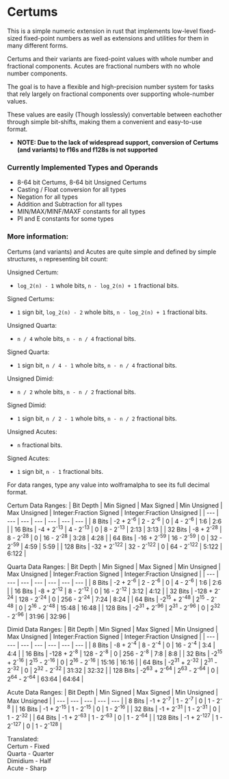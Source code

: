 # Certums

This is a simple numeric extension in rust that implements low-level fixed-sized fixed-point numbers
as well as extensions and utilities for them in many different forms.

Certums and their variants are fixed-point values with whole number and fractional components.
Acutes are fractional numbers with no whole number components.

The goal is to have a flexible and high-precision number system for tasks that rely largely on fractional components over supporting whole-number values.

These values are easily (Though losslessly) convertable between eachother through simple bit-shifts, making them a convenient and easy-to-use format.

* **NOTE: Due to the lack of widespread support, conversion of Certums (and variants) to f16s and f128s is not supported**

### Currently Implemented Types and Operands

* 8-64 bit Certums, 8-64 bit Unsigned Certums
* Casting / Float conversion for all types
* Negation for all types
* Addition and Subtraction for all types
* MIN/MAX/MINF/MAXF constants for all types
* PI and E constants for some types

### More information:

Certums (and variants) and Acutes are quite simple and defined by simple structures, `n` representing bit count:

Unsigned Certum:
* `log_2(n) - 1` whole bits, `n - log_2(n) + 1` fractional bits.

Signed Certums:
* `1` sign bit, `log_2(n) - 2` whole bits, `n - log_2(n) + 1` fractional bits.

Unsigned Quarta:
* `n / 4` whole bits, `n - n / 4` fractional bits.

Signed Quarta:
* `1` sign bit, `n / 4 - 1` whole bits, `n - n / 4` fractional bits.

Unsigned Dimid:
* `n / 2` whole bits, `n - n / 2` fractional bits.

Signed Dimid:
* `1` sign bit, `n / 2 - 1` whole bits, `n - n / 2` fractional bits.

Unsigned Acutes:
* `n` fractional bits.

Signed Acutes:
* `1` sign bit, `n - 1` fractional bits.

For data ranges, type any value into wolframalpha to see its full decimal format.

Certum Data Ranges:
| Bit Depth | Min Signed             | Max Signed            | Min Unsigned | Max Unsigned           | Integer:Fraction Signed | Integer:Fraction Unsigned |
| ---       | ---                    | ---                   | ---          | ---                    | ---   | ---   |
| 8 Bits    | -2 + 2<sup>-6</sup>    | 2 - 2<sup>-6</sup>    | 0            | 4 - 2<sup>-6</sup>     | 1:6   | 2:6   |
| 16 Bits   | -4 + 2<sup>-13</sup>   | 4 - 2<sup>-13</sup>   | 0            | 8 - 2<sup>-13</sup>    | 2:13  | 3:13  |
| 32 Bits   | -8 + 2<sup>-28</sup>   | 8 - 2<sup>-28</sup>   | 0            | 16 - 2<sup>-28</sup>   | 3:28  | 4:28  |
| 64 Bits   | -16 + 2<sup>-59</sup>  | 16 - 2<sup>-59</sup>  | 0            | 32 - 2<sup>-59</sup>   | 4:59  | 5:59  |
| 128 Bits  | -32 + 2<sup>-122</sup> | 32 - 2<sup>-122</sup> | 0            | 64 - 2<sup>-122</sup>  | 5:122 | 6:122 |

Quarta Data Ranges:
| Bit Depth | Min Signed             | Max Signed            | Min Unsigned | Max Unsigned          | Integer:Fraction Signed | Integer:Fraction Unsigned |
| ---       | ---                    | ---                   | ---          | ---                   | ---  | ---  |
| 8 Bits    | -2 + 2<sup>-6</sup>    | 2 - 2<sup>-6</sup>    | 0            | 4 - 2<sup>-6</sup>    | 1:6  | 2:6  |
| 16 Bits   | -8 + 2<sup>-12</sup>   | 8 - 2<sup>-12</sup>   | 0            | 16 - 2<sup>-12</sup>  | 3:12 | 4:12 |
| 32 Bits   | -128 + 2<sup>-24</sup> | 128 - 2<sup>-24</sup> | 0            | 256 - 2<sup>-24</sup> | 7:24 | 8:24 |
| 64 Bits   | -2<sup>15</sup> + 2<sup>-48</sup> | 2<sup>15</sup> - 2<sup>-48</sup> | 0 | 2<sup>16</sup> - 2<sup>-48</sup> | 15:48 | 16:48 |
| 128 Bits  | -2<sup>31</sup> + 2<sup>-96</sup> | 2<sup>31</sup> - 2<sup>-96</sup> | 0 | 2<sup>32</sup> - 2<sup>-96</sup> | 31:96 | 32:96 |

Dimid Data Ranges:
| Bit Depth | Min Signed            | Max Signed           | Min Unsigned | Max Unsigned         | Integer:Fraction Signed | Integer:Fraction Unsigned |
| ---       | ---                   | ---                  | ---          | ---                  | ---  | ---  |
| 8 Bits    | -8 + 2<sup>-4</sup>   | 8 - 2<sup>-4</sup>   | 0            | 16 - 2<sup>-4</sup>  | 3:4  | 4:4  |
| 16 Bits   | -128 + 2<sup>-8</sup> | 128 - 2<sup>-8</sup> | 0            | 256 - 2<sup>-8</sup> | 7:8  | 8:8  |
| 32 Bits   | -2<sup>15</sup> + 2<sup>-16</sup> | 2<sup>15</sup> - 2<sup>-16</sup> | 0 | 2<sup>16</sup> - 2<sup>-16</sup> | 15:16 | 16:16 |
| 64 Bits   | -2<sup>31</sup> + 2<sup>-32</sup> | 2<sup>31</sup> - 2<sup>-32</sup> | 0 | 2<sup>32</sup> - 2<sup>-32</sup> | 31:32 | 32:32 |
| 128 Bits  | -2<sup>63</sup> + 2<sup>-64</sup> | 2<sup>63</sup> - 2<sup>-64</sup> | 0 | 2<sup>64</sup> - 2<sup>-64</sup> | 63:64 | 64:64 |

Acute Data Ranges:
| Bit Depth | Min Signed            | Max Signed           | Min Unsigned | Max Unsigned         |
| ---       | ---                   | ---                  | ---          | ---                  |
| 8 Bits    | -1 + 2<sup>-7</sup>   | 1 - 2<sup>-7</sup>   | 0            | 1 - 2<sup>-8</sup>   |
| 16 Bits   | -1 + 2<sup>-15</sup>  | 1 - 2<sup>-15</sup>  | 0            | 1 - 2<sup>-16</sup>  |
| 32 Bits   | -1 + 2<sup>-31</sup>  | 1 - 2<sup>-31</sup>  | 0            | 1 - 2<sup>-32</sup>  |
| 64 Bits   | -1 + 2<sup>-63</sup>  | 1 - 2<sup>-63</sup>  | 0            | 1 - 2<sup>-64</sup>  |
| 128 Bits  | -1 + 2<sup>-127</sup> | 1 - 2<sup>-127</sup> | 0            | 1 - 2<sup>-128</sup> |

Translated:<br>
Certum - Fixed<br>
Quarta - Quarter<br>
Dimidium - Half<br>
Acute - Sharp<br>
